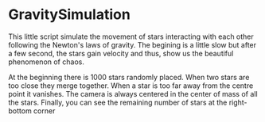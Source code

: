 # GravitySimulation
This little script simulate the movement of stars interacting with each other following the Newton's laws of gravity.
The begining is a little slow but after a few second, the stars gain velocity and thus, show us the beautiful phenomenon of chaos.

At the beginning there is 1000 stars randomly placed. 
When two stars are too close they merge together.
When a star is too far away from the centre point it vanishes.
The camera is always centered in the center of mass of all the stars.
Finally, you can see the remaining number of stars at the right-bottom corner
